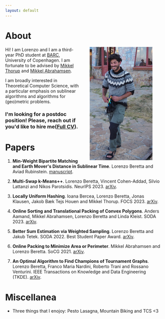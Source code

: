 ```yaml
---
layout: default
---
```


# About

<img src="figures/titicaca_lake.jpg" align="right" width="40%" hspace="30" vspace="0" alt="be balanced" />

Hi! I am Lorenzo and I am a third-year PhD student at [BARC](https://barc.ku.dk/), University of Copenhagen.
I am fortunate to be advised by [Mikkel Thorup](http://hjemmesider.diku.dk/~mthorup/) 
and [Mikkel Abrahamsen](https://sites.google.com/view/mikkel-abrahamsen).

I am broadly interested in Theoretical Computer Science, with a particular emphasis on sublinear algorithms 
and algorithms for (geo)metric problems.

### **I'm looking for a postdoc position!** Please, reach out if you'd like to hire me([Full CV](pdfs/CV.pdf)).


# Papers
1. **Min-Weight Bipartite Matching and Earth Mover's Distance in Sublinear Time**. Lorenzo Beretta and
Aviad Rubinstein. [manuscript](pdfs/emd_paper.pdf).

1. **Multi-Swap k-Means++**. Lorenzo Beretta, Vincent Cohen-Addad, Silvio Lattanzi and Nikos Parotsidis.
NeurIPS 2023.
[arXiv](https://arxiv.org/abs/2309.16384).

1. **Locally Uniform Hashing**. Ioana Bercea, Lorenzo Beretta, Jonas Klausen, Jakob Bæk Tejs Houen
and Mikkel Thorup. 
FOCS 2023.
[arXiv](https://arxiv.org/abs/2308.14134).

1. **Online Sorting and Translational Packing of Convex Polygons**. Anders Aamand, Mikkel Abrahamsen, Lorenzo Beretta and Linda Kleist. 
SODA 2023.
[arXiv](https://arxiv.org/abs/2112.03791).

1. **Better Sum Estimation via Weighted Sampling**. Lorenzo Beretta and Jakub Tetek.
SODA 2022. Best Student Paper Award.
[arXiv](https://arxiv.org/abs/2110.14948).

1. **Online Packing to Minimize Area or Perimeter**. Mikkel Abrahamsen and Lorenzo Beretta. SoCG 2021.
[arXiv](https://arxiv.org/abs/2101.09024).

1. **An Optimal Algorithm to Find Champions of Tournament Graphs**. Lorenzo Beretta, Franco Maria
Nardini, Roberto Trani and Rossano Venturini. IEEE Transactions on Knowledge and Data Engineering 
(TKDE). [arXiv](https://arxiv.org/abs/2111.13621).

# Miscellanea

* Three things that I enojoy: Pesto Lasagna, Mountain Biking and TCS <3 
